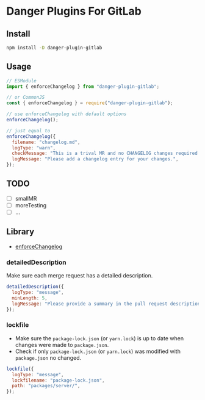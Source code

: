# Danger Plugins For GitLab

## Install

```bash
npm install -D danger-plugin-gitlab
```

## Usage

```javascript
// ESModule
import { enforceChangelog } from "danger-plugin-gitlab";

// or CommonJS
const { enforceChangelog } = require("danger-plugin-gitlab");

// use enforceChangelog with default options
enforceChangelog();

// just equal to
enforceChangelog({
  filename: "changelog.md",
  logType: "warn",
  checkMessage: "This is a trival MR and no CHANGELOG changes required.",
  logMessage: "Please add a changelog entry for your changes.",
});
```

## TODO

- [ ] smallMR
- [ ] moreTesting
- [ ] ...

## Library

- [enforceChangelog](./doc/libs/enforceChangelog.md)

### detailedDescription

Make sure each merge request has a detailed description.

```javascript
detailedDescription({
  logType: "message",
  minLength: 5,
  logMessage: "Please provide a summary in the pull request description.",
});
```

### lockfile

- Make sure the `package-lock.json` (or `yarn.lock`) is up to date when changes were made to `package.json`.
- Check if only `package-lock.json` (or `yarn.lock`) was modified with `package.json` no changed.

```javascript
lockfile({
  logType: "message",
  lockfilename: "package-lock.json",
  path: "packages/server/",
});
```
